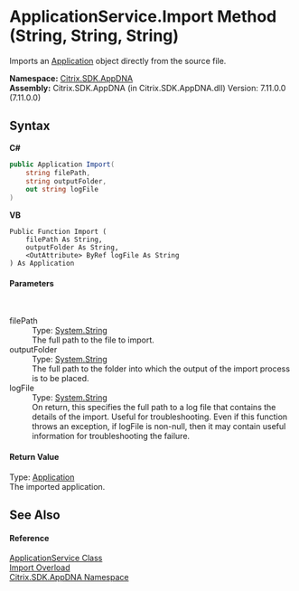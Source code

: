 # ApplicationService.Import Method (String, String, String)
 

Imports an <a href="1779bfff-4b29-0f26-8a09-10acdd530bbc">Application</a> object directly from the source file.

**Namespace:**&nbsp;[Citrix.SDK.AppDNA](index.md)<br />**Assembly:**&nbsp;Citrix.SDK.AppDNA (in Citrix.SDK.AppDNA.dll) Version: 7.11.0.0 (7.11.0.0)

## Syntax

**C#**
```csharp
public Application Import(
	string filePath,
	string outputFolder,
	out string logFile
)
```

**VB**
```vbnet
Public Function Import ( 
	filePath As String,
	outputFolder As String,
	<OutAttribute> ByRef logFile As String
) As Application
```


#### Parameters
&nbsp;<dl><dt>filePath</dt><dd>Type: <a href="http://msdn2.microsoft.com/en-us/library/s1wwdcbf" target="_blank">System.String</a><br />The full path to the file to import.</dd><dt>outputFolder</dt><dd>Type: <a href="http://msdn2.microsoft.com/en-us/library/s1wwdcbf" target="_blank">System.String</a><br />The full path to the folder into which the output of the import process is to be placed.</dd><dt>logFile</dt><dd>Type: <a href="http://msdn2.microsoft.com/en-us/library/s1wwdcbf" target="_blank">System.String</a><br />On return, this specifies the full path to a log file that contains the details of the import. Useful for troubleshooting. Even if this function throws an exception, if logFile is non-null, then it may contain useful information for troubleshooting the failure.</dd></dl>

#### Return Value
Type: <a href="1779bfff-4b29-0f26-8a09-10acdd530bbc">Application</a><br />The imported application.

## See Also


#### Reference
<a href="4190f2b6-31d1-9744-132e-b12e165db1a3">ApplicationService Class</a><br /><a href="bef5f034-72e4-4ad2-955e-fada49d6fb4e">Import Overload</a><br /><a href="fe2d265b-410b-8b11-1eb4-a790e0b062bf">Citrix.SDK.AppDNA Namespace</a><br />